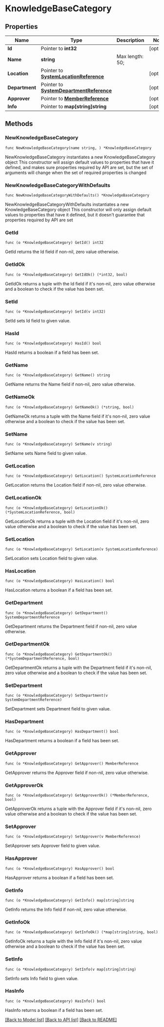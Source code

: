 # KnowledgeBaseCategory

## Properties

Name | Type | Description | Notes
------------ | ------------- | ------------- | -------------
**Id** | Pointer to **int32** |  | [optional] 
**Name** | **string** |  Max length: 50; | 
**Location** | Pointer to [**SystemLocationReference**](SystemLocationReference.md) |  | [optional] 
**Department** | Pointer to [**SystemDepartmentReference**](SystemDepartmentReference.md) |  | [optional] 
**Approver** | Pointer to [**MemberReference**](MemberReference.md) |  | [optional] 
**Info** | Pointer to **map[string]string** |  | [optional] 

## Methods

### NewKnowledgeBaseCategory

`func NewKnowledgeBaseCategory(name string, ) *KnowledgeBaseCategory`

NewKnowledgeBaseCategory instantiates a new KnowledgeBaseCategory object
This constructor will assign default values to properties that have it defined,
and makes sure properties required by API are set, but the set of arguments
will change when the set of required properties is changed

### NewKnowledgeBaseCategoryWithDefaults

`func NewKnowledgeBaseCategoryWithDefaults() *KnowledgeBaseCategory`

NewKnowledgeBaseCategoryWithDefaults instantiates a new KnowledgeBaseCategory object
This constructor will only assign default values to properties that have it defined,
but it doesn't guarantee that properties required by API are set

### GetId

`func (o *KnowledgeBaseCategory) GetId() int32`

GetId returns the Id field if non-nil, zero value otherwise.

### GetIdOk

`func (o *KnowledgeBaseCategory) GetIdOk() (*int32, bool)`

GetIdOk returns a tuple with the Id field if it's non-nil, zero value otherwise
and a boolean to check if the value has been set.

### SetId

`func (o *KnowledgeBaseCategory) SetId(v int32)`

SetId sets Id field to given value.

### HasId

`func (o *KnowledgeBaseCategory) HasId() bool`

HasId returns a boolean if a field has been set.

### GetName

`func (o *KnowledgeBaseCategory) GetName() string`

GetName returns the Name field if non-nil, zero value otherwise.

### GetNameOk

`func (o *KnowledgeBaseCategory) GetNameOk() (*string, bool)`

GetNameOk returns a tuple with the Name field if it's non-nil, zero value otherwise
and a boolean to check if the value has been set.

### SetName

`func (o *KnowledgeBaseCategory) SetName(v string)`

SetName sets Name field to given value.


### GetLocation

`func (o *KnowledgeBaseCategory) GetLocation() SystemLocationReference`

GetLocation returns the Location field if non-nil, zero value otherwise.

### GetLocationOk

`func (o *KnowledgeBaseCategory) GetLocationOk() (*SystemLocationReference, bool)`

GetLocationOk returns a tuple with the Location field if it's non-nil, zero value otherwise
and a boolean to check if the value has been set.

### SetLocation

`func (o *KnowledgeBaseCategory) SetLocation(v SystemLocationReference)`

SetLocation sets Location field to given value.

### HasLocation

`func (o *KnowledgeBaseCategory) HasLocation() bool`

HasLocation returns a boolean if a field has been set.

### GetDepartment

`func (o *KnowledgeBaseCategory) GetDepartment() SystemDepartmentReference`

GetDepartment returns the Department field if non-nil, zero value otherwise.

### GetDepartmentOk

`func (o *KnowledgeBaseCategory) GetDepartmentOk() (*SystemDepartmentReference, bool)`

GetDepartmentOk returns a tuple with the Department field if it's non-nil, zero value otherwise
and a boolean to check if the value has been set.

### SetDepartment

`func (o *KnowledgeBaseCategory) SetDepartment(v SystemDepartmentReference)`

SetDepartment sets Department field to given value.

### HasDepartment

`func (o *KnowledgeBaseCategory) HasDepartment() bool`

HasDepartment returns a boolean if a field has been set.

### GetApprover

`func (o *KnowledgeBaseCategory) GetApprover() MemberReference`

GetApprover returns the Approver field if non-nil, zero value otherwise.

### GetApproverOk

`func (o *KnowledgeBaseCategory) GetApproverOk() (*MemberReference, bool)`

GetApproverOk returns a tuple with the Approver field if it's non-nil, zero value otherwise
and a boolean to check if the value has been set.

### SetApprover

`func (o *KnowledgeBaseCategory) SetApprover(v MemberReference)`

SetApprover sets Approver field to given value.

### HasApprover

`func (o *KnowledgeBaseCategory) HasApprover() bool`

HasApprover returns a boolean if a field has been set.

### GetInfo

`func (o *KnowledgeBaseCategory) GetInfo() map[string]string`

GetInfo returns the Info field if non-nil, zero value otherwise.

### GetInfoOk

`func (o *KnowledgeBaseCategory) GetInfoOk() (*map[string]string, bool)`

GetInfoOk returns a tuple with the Info field if it's non-nil, zero value otherwise
and a boolean to check if the value has been set.

### SetInfo

`func (o *KnowledgeBaseCategory) SetInfo(v map[string]string)`

SetInfo sets Info field to given value.

### HasInfo

`func (o *KnowledgeBaseCategory) HasInfo() bool`

HasInfo returns a boolean if a field has been set.


[[Back to Model list]](../README.md#documentation-for-models) [[Back to API list]](../README.md#documentation-for-api-endpoints) [[Back to README]](../README.md)


